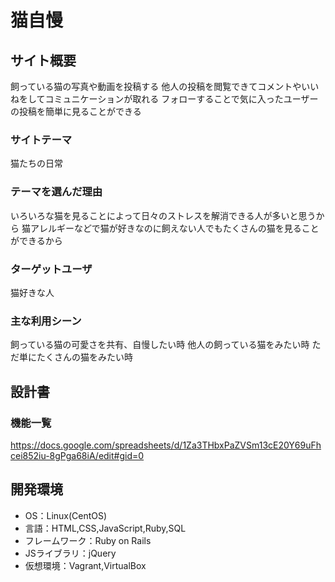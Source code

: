 # 猫自慢

## サイト概要
飼っている猫の写真や動画を投稿する
他人の投稿を閲覧できてコメントやいいねをしてコミュニケーションが取れる
フォローすることで気に入ったユーザーの投稿を簡単に見ることができる

### サイトテーマ
猫たちの日常

### テーマを選んだ理由
いろいろな猫を見ることによって日々のストレスを解消できる人が多いと思うから
猫アレルギーなどで猫が好きなのに飼えない人でもたくさんの猫を見ることができるから

### ターゲットユーザ
猫好きな人

### 主な利用シーン
飼っている猫の可愛さを共有、自慢したい時
他人の飼っている猫をみたい時
ただ単にたくさんの猫をみたい時

## 設計書

### 機能一覧
https://docs.google.com/spreadsheets/d/1Za3THbxPaZVSm13cE20Y69uFhcei852iu-8gPga68iA/edit#gid=0

## 開発環境
- OS：Linux(CentOS)
- 言語：HTML,CSS,JavaScript,Ruby,SQL
- フレームワーク：Ruby on Rails
- JSライブラリ：jQuery
- 仮想環境：Vagrant,VirtualBox